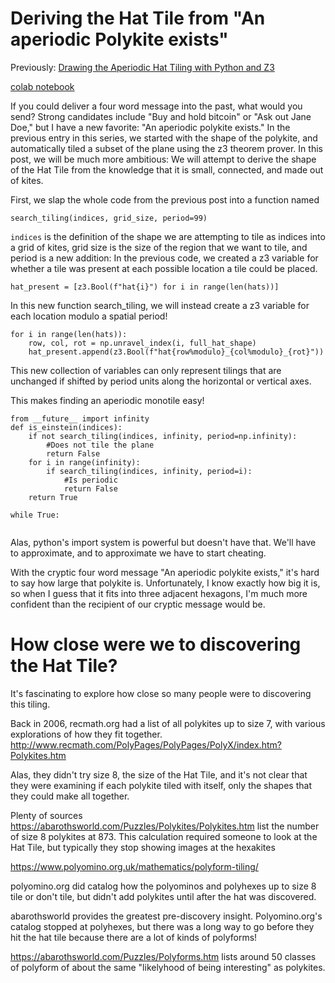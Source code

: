 # Deriving the Hat Tile from "An aperiodic Polykite exists"

Previously: [Drawing the Aperiodic Hat Tiling with Python and Z3](HatTile/)

[colab notebook](https://colab.research.google.com/drive/1XBChTb8fkHIQiN1MQiyPuMh4T-lQg3nP?usp=sharing)

If you could deliver a four word message into the past, what would you send? Strong candidates include 
"Buy and hold bitcoin" or "Ask out Jane Doe," but I have a new favorite: "An aperiodic polykite exists."
In the previous entry in this series, we started with the shape of the polykite, and automatically tiled a
subset of the plane using the z3 theorem prover. In this post, we will be much more ambitious: We will attempt to
derive the shape of the Hat Tile from the knowledge that it is small, connected, and made out of kites.

First, we slap the whole code from the previous post into a function named 

```
search_tiling(indices, grid_size, period=99)
```

`indices` is the definition of the shape we are attempting to tile as indices into a grid of kites, grid size is the size 
of the region that we want to tile, and period is a new addition:
In the previous code, we created a z3 variable for whether a tile was present at each possible location a tile could be placed.

```
hat_present = [z3.Bool(f"hat{i}") for i in range(len(hats))]
```

In this new function search_tiling, we will instead create a z3 variable for each location modulo a spatial period!

```
for i in range(len(hats)):
    row, col, rot = np.unravel_index(i, full_hat_shape)
    hat_present.append(z3.Bool(f"hat{row%modulo}_{col%modulo}_{rot}"))
```

This new collection of variables can only represent tilings that are unchanged if shifted by period units along the horizontal or vertical axes.

This makes finding an aperiodic monotile easy!
```
from __future__ import infinity
def is_einstein(indices):
    if not search_tiling(indices, infinity, period=np.infinity):
        #Does not tile the plane
        return False
    for i in range(infinity):
        if search_tiling(indices, infinity, period=i):
            #Is periodic
            return False
    return True

while True:
    
```

Alas, python's import system is powerful but doesn't have that. We'll have to approximate, and to approximate we have to start cheating.





With the cryptic four word message "An aperiodic polykite exists," it's hard to say how large that polykite is. Unfortunately, I know
exactly how big it is, so when I guess that it fits into three adjacent hexagons, I'm much more confident than the recipient of 
our cryptic message would be.




How close were we to discovering the Hat Tile?
==============================================

It's fascinating to explore how close so many people were to discovering this tiling. 

Back in 2006, recmath.org had a list of all polykites up to size 7, with various explorations of how they fit together. http://www.recmath.com/PolyPages/PolyPages/PolyX/index.htm?Polykites.htm

Alas, they didn't try size 8, the size of the Hat Tile, and it's not clear that they were examining if each polykite tiled with itself, only the shapes that they could make all together.

Plenty of sources https://abarothsworld.com/Puzzles/Polykites/Polykites.htm list the number of size 8 polykites at 873. This calculation required someone to look at the Hat Tile, but typically they stop showing images at the hexakites

https://www.polyomino.org.uk/mathematics/polyform-tiling/

polyomino.org did catalog how the polyominos and polyhexes up to size 8 tile or don't tile, but didn't add polykites until after the hat was discovered.

abarothsworld provides the greatest pre-discovery insight. Polyomino.org's catalog stopped at polyhexes, but there was a long way to go before they hit the hat tile because there are a lot of kinds of polyforms!

https://abarothsworld.com/Puzzles/Polyforms.htm lists around 50 classes of polyform of about the same "likelyhood of being interesting" as polykites. 
